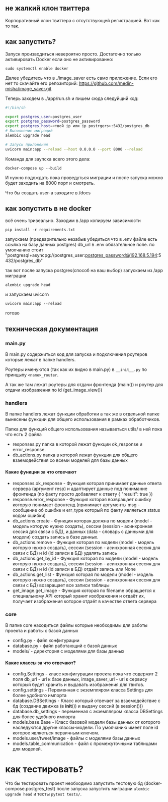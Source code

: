 ## не жалкий клон твиттера
Корпоративный клон твиттера с отсутствующей регистрацией. Вот как то так.
## как запустить? 
Запуск производиться невероятно просто. 
Достаточно только активировать Docker если оно не активированно: 
```commandline
sudo systemctl enable docker
```

Далее убедитесь что в ./image_saver есть само приложение. Если его нет то скачайте его репозиторий: https://github.com/medin-misha/image_saver.git

Теперь заходем в ./app/run.sh и пишем сюда следуйщий код:
```sh
#!/bin/sh

export postgres_user=postgres_user
export postgres_password=postgres_password
export postgres_host=<твой ip или ip postrgers>:5432/postgres_db
# Выполнение миграций
alembic upgrade head

# Запуск приложения
uvicorn main:app --reload --host 0.0.0.0 --port 8000 --reload
```
Команда для заупска всего этого дела:
```commandline
docker-compose up --build
```
И нужно подождать пока проведуться миграции и после запуска можно будет заходить на 8000 порт и смотреть.

Что бы создать user-a заходите в /docs
## как зопустить в не docker
всё очень тривеально. Заходим в /app копируем зависимости 
```commandline
pip install -r requirements.txt
```
запускаем (предварительно незабыв убедиться что в .env файле есть ссылка на базу данных postgres)
db_url в .env обязательное поле.
по умолчанию стоит "postgresql+asyncpg://postgres_user:postgres_password@192.168.5.194:5432/postgres_db"

так вот после запуска postgres(способ на ваш выбор) запускаем из /app миграции
```commandline
alembic upgrade head
```
и запускаем uvicorn
```commandline
uvicorn main:app --reload
```
готово
## техническая документация
### main.py
В main.py содержиться код для запуска и подключения роутеров которые лежат
в папке handlers.

Роутеры именуются (так как их видно в main.py) в `__init__.py` по принцыпу 
`<name>_router`. 

А так же там лежат роутеры для отдачи фронтенда (main()) и роутер для отдачи изображения по id (get_image_view())

### handlers
В папке handlers лежат функции обработки а так же в отдельной папке вынесены функции для общего использования в рамках обработчиков. 

Папка для функций общего использования называеться utils/ в ней пока что есть 2 файла
- responses.py папка в которой лежат функции ok_response и error_response.
- db_actions.py папка в которой лежат функции для общего взаемодействия со всеми моделей для базы данных

#### Какие функции за что отвечают
- responses.ok_response - Функция которая принимает данные ответа сервера (аргумент resp) и адаптирует данные под понимание фронтенда (по факту просто добавляет к ответу { "result": true })
- response.error_response - Функция которая возвращает ошибку которую понимает фронтенд (принимает аргументы msg - сообщение об ошибке и err_type который по факту являеться status кодом ошибки)
- db_actions.create - Функция которая должна по модели (model - модель которую нужно создать), сессии (session - асинхронная сессия для связи с БД), и данных (data - словарь с данными для модели) создать запись в базе данных.
- db_actions.remove - Функция которая по модели (model - модель которую нужно создать), сессии (session - асинхронная сессия для связи с БД) и id (id записи в БД) удалять запись
- db_actions.get_by_id - Функция которая по модели (model - модель которую нужно создать), сессии (session - асинхронная сессия для связи с БД) и id (id записи в БД) отдаёт запись или None
- db_actions.get_list - Функция которая по модели (model - модель которую нужно создать), сессии (session - асинхронная сессия для связи с БД) возвращает все записи таблицы
- get_image.get_image - Функция которая по filename обращается к специальному API который хранит изображения и отдаёт их, получает изображения которое отдаёт в качестве ответа сервера
### core
В папке core находиться файлы которые необходимы для работы проекта и работы с базой данных
- config.py - файл конфигурации
- database.py - файл работающий с базой данных
- models/ - директория с моделями для базы данных

#### Какие классы за что отвечают?
- config.Settings - класс конфигурации проекта пока что содержит 2 поля db_url - url к базе данных, image_saver_url - url к сервису который будет хранить и выдавать изображения для твитов.
- config.settings - Переменная с экземпляром класса Settings для более удобного импорта
- database.DBSettings - Класс который отвечает за взаемодействие с бд (создание движка (в __init__()) и выдачу сессий (в session()))
- database.db_settings - переменная с экземпляром класса DBSettings для более удобного импорта
- models.base.Base - Класс базовой модели базы данных от которого наследуются другие классы-модели. По умолчанию имеет поле id которое являеться первичным ключом.
- models.user/tweet/image - файлы с моделями базы данных
- models.table_communication - файл с промежуточными таблицами для моделей.

# как тестировать?
Что бы тестировать проект необходимо запустить тестовую бд (docker-compose.postgres_test) после запуска запустить миграции `alembic upgrade head` и тесты `pytest tests/`.
